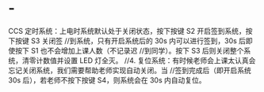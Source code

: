 # -
CCS 定时系统：上电时系统默认处于关闭状态，按下按键 S2 开启签到系统，按下按键 S3 关闭签 //到系统，只有开启系统后的 30s 内可以进行签到，30s 后即使按下 S1 也不会增加上课人数（不记录迟 //到同学）。按下 S3 后则关闭整个系统，清零计数值并设置 LED 灯全灭。 //4. 复位系统：有时候老师会上课太认真会忘记关闭系统，我们需要帮助老师实现自动关闭。当 //签到完成后（即开启系统 30s 后），若老师不按下按键 S4，则系统会在 30s 内自动复位。
